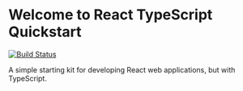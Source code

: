 # Welcome to React TypeScript Quickstart
[![Build Status](https://travis-ci.org/blurbyte/react-typescript-quickstart.svg?branch=master)](https://travis-ci.org/blurbyte/react-typescript-quickstart)

A simple starting kit for developing React web applications, but with TypeScript.
